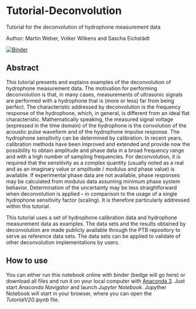 # Tutorial-Deconvolution
Tutorial for the deconvolution of hydrophone measurement data

Author: Martin Weber, Volker Wilkens and Sascha Eichstädt

[![Binder](https://mybinder.org/badge_logo.svg)](https://mybinder.org/v2/gh/Ma-Weber/Tutorial-Deconvolution.git/master?filepath=TutorialFinal.ipynb)

## Abstract

This tutorial presents and explains examples of the deconvolution of hydrophone measurement data. The motivation for performing deconvolution is that, in many cases, measurements of ultrasonic signals are performed with a hydrophone that is (more or less) far from being perfect. The characteristic addressed by deconvolution is the frequency response of the hydrophone, which, in general, is different from an ideal flat characteristic. Mathematically speaking, the measured signal voltage (expressed in the time domain) of the hydrophone is the convolution of the acoustic pulse waveform and of the hydrophone impulse response. The hydrophone sensitivity can be determined by calibration. In recent years, calibration methods have been improved and extended and provide now the possibility to obtain amplitude and phase data in a broad frequency range and with a high number of sampling frequencies. For deconvolution, it is required that the sensitivity as a complex quantity (usually noted as a real and as an imaginary value or amplitude / modulus and phase value) is available. If experimental phase data are not available, phase responses may be calculated from modulus data assuming minimum phase system behavior. Determination of the uncertainty may be less straightforward when deconvolution is applied – in comparison to the usage of a single hydrophone sensitivity factor (scaling). It is therefore particularly addressed within this tutorial.

This tutorial uses a set of hydrophone calibration data and hydrophone measurement data as examples. The data sets and the results obtained by deconvolution are made publicly available through the PTB repository to serve as reference data sets. The data sets can be applied to validate of other deconvolution implementations by users.

## How to use

You can either run this notebook online with binder (bedge will go here) or download all files and run it on your local computer with [Anaconda 3](https://www.anaconda.com/). Just start *Anaconda Navigator* and launch *Jupyter Notebook*. Jupyther Notebook will start in your browser, where you can open the *TutorialV20.ipynb* file. 
